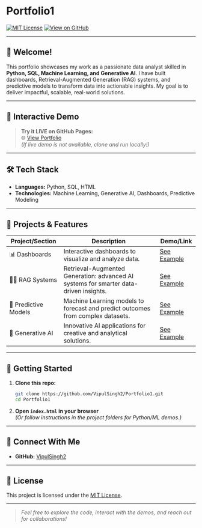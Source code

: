 # Portfolio1

[![MIT License](https://img.shields.io/badge/License-MIT-green.svg)](LICENSE)
[![View on GitHub](https://img.shields.io/badge/GitHub-VipulSingh2%2FPortfolio1-blue?logo=github)](https://github.com/VipulSingh2/Portfolio1)

---

## 👋 Welcome!

This portfolio showcases my work as a passionate data analyst skilled in **Python, SQL, Machine Learning, and Generative AI**. I have built dashboards, Retrieval-Augmented Generation (RAG) systems, and predictive models to transform data into actionable insights. My goal is to deliver impactful, scalable, real-world solutions.

---

## 🚀 Interactive Demo

> **Try it LIVE on GitHub Pages:**  
> 🌐 [View Portfolio](https://VipulSingh2.github.io/Portfolio1/)  
> *(If live demo is not available, clone and run locally!)*

---

## 🛠️ Tech Stack

- **Languages:** Python, SQL, HTML
- **Technologies:** Machine Learning, Generative AI, Dashboards, Predictive Modeling

---

## 📂 Projects & Features

| Project/Section             | Description                                                                             | Demo/Link              |
|-----------------------------|-----------------------------------------------------------------------------------------|------------------------|
| 📊 Dashboards               | Interactive dashboards to visualize and analyze data.                                   | [See Example](#)       |
| 🧑‍💻 RAG Systems             | Retrieval-Augmented Generation: advanced AI systems for smarter data-driven insights.   | [See Example](#)       |
| 🔮 Predictive Models         | Machine Learning models to forecast and predict outcomes from complex datasets.         | [See Example](#)       |
| 🧩 Generative AI             | Innovative AI applications for creative and analytical solutions.                      | [See Example](#)       |

---

## 🏁 Getting Started

1. **Clone this repo:**
   ```bash
   git clone https://github.com/VipulSingh2/Portfolio1.git
   cd Portfolio1
   ```
2. **Open `index.html` in your browser**  
   *(Or follow instructions in the project folders for Python/ML demos.)*

---

## 🤝 Connect With Me

- **GitHub:** [VipulSingh2](https://github.com/VipulSingh2)


---

## 📜 License

This project is licensed under the [MIT License](LICENSE).

---

> _Feel free to explore the code, interact with the demos, and reach out for collaborations!_
